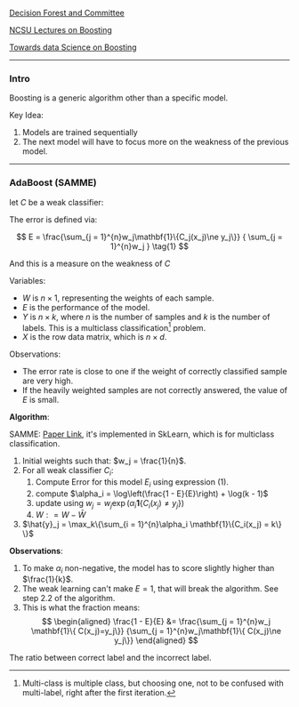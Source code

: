 [Decision Forest and Committee](Decision%20Forest%20and%20Committee.md)

[NCSU Lectures on Boosting](https://www4.stat.ncsu.edu/~lu/ST7901/lecture%20notes/2019Lect23-Boosting.pdf)

[Towards data Science on Boosting](https://towardsdatascience.com/boosting-algorithms-explained-d38f56ef3f30)

---
### **Intro**

Boosting is a generic algorithm other than a specific model. 

Key Idea: 
1. Models are trained sequentially 
2. The next model will have to focus more on the weakness of the previous model. 


---
### **AdaBoost (SAMME)** 

let $C$ be a weak classifier: 

The error is defined via: 

$$
E = \frac{\sum_{j = 1}^{n}w_j\mathbf{1}\{C_j(x_j)\ne y_j\}}
{
    \sum_{j = 1}^{n}w_j
}
\tag{1}
$$

And this is a measure on the weakness of $C$

Variables: 
* $W$ is $n\times 1$, representing the weights of each sample. 
* $E$ is the performance of the model. 
* $Y$ is $n\times k$, where $n$ is the number of samples and $k$ is the number of labels. This is a multiclass classification[^1] problem. 
* $X$ is the row data matrix, which is $n\times d$. 

Observations: 
* The error rate is close to one if the weight of correctly classified sample are very high. 
* If the heavily weighted samples are not correctly answered, the value of $E$ is small. 

**Algorithm**: 

SAMME: [Paper Link](https://web.stanford.edu/~hastie/Papers/samme.pdf), it's implemented in SkLearn, which is for multiclass classification.

1. Initial weights such that: $w_j = \frac{1}{n}$. 
2. For all weak classifier $C_i$: 
   1. Compute Error for this model $E_i$ using expression (1).
   2. compute $\alpha_i = \log\left(\frac{1 - E}{E}\right) + \log(k - 1)$
   3. update using $w_j = w_j\exp(\alpha_i\mathbf{1}\{C_i(x_j)\ne y_j\})$
   4. $W: = W - \bar{W}$
3. $\hat{y}_j = \max_k\{\sum_{i = 1}^{n}\alpha_i \mathbf{1}\{C_i(x_j) = k\} \}$

**Observations**: 
1. To make $\alpha_i$ non-negative, the model has to score slightly higher than $\frac{1}{k}$. 
2. The weak learning can't make $E = 1$, that will break the algorithm. See step 2.2 of the algorithm.
3. This is what the fraction means:   
    $$
    \begin{aligned}
        \frac{1 - E}{E} &= 
        \frac{\sum_{j = 1}^{n}w_j \mathbf{1}\{
            C(x_j)=y_j\}}
            {\sum_{j = 1}^{n}w_j\mathbf{1}\{
                C(x_j)\ne y_j\}}
    \end{aligned}
    $$



The ratio between correct label and the incorrect label. 




[^1]: Multi-class is multiple class, but choosing one, not to be confused with multi-label, right after the first iteration. 